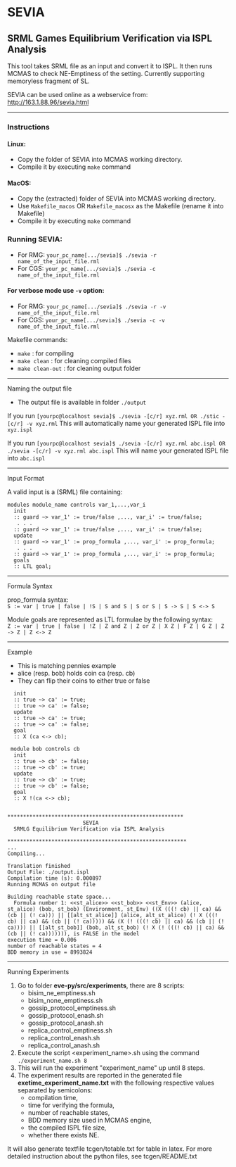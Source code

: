 
# SEVIA
## SRML Games Equilibrium Verification via ISPL Analysis

This tool takes SRML file as an input and convert it to ISPL.
It then runs MCMAS to check NE-Emptiness of the setting.
Currently supporting memoryless fragment of SL.

SEVIA can be used online as a webservice from: http://163.1.88.96/sevia.html


************
### Instructions

#### Linux:
- Copy the folder of SEVIA into MCMAS working directory.
- Compile it by executing `make` command

#### MacOS:
- Copy the (extracted) folder of SEVIA into MCMAS working directory.
- Use `Makefile_macos` OR `Makefile_macosx` as the Makefile (rename it into Makefile)
- Compile it by executing `make` command

### Running SEVIA:
- For RMG: `your_pc_name[.../sevia]$ ./sevia -r name_of_the_input_file.rml`
- For CGS: `your_pc_name[.../sevia]$ ./sevia -c name_of_the_input_file.rml`

#### For verbose mode use `-v` option:
- For RMG: `your_pc_name[.../sevia]$ ./sevia -r -v name_of_the_input_file.rml`
- For CGS: `your_pc_name[.../sevia]$ ./sevia -c -v name_of_the_input_file.rml`


Makefile commands:
- `make` : for compiling
- `make clean` : for cleaning compiled files
- `make clean-out` : for cleaning output folder


**********************
Naming the output file

* The output file is available in folder `./output`

If you run
   `[yourpc@localhost sevia]$ ./sevia -[c/r] xyz.rml OR ./stic -[c/r] -v xyz.rml`
This will automatically name your generated ISPL file into `xyz.ispl`

If you run
   `[yourpc@localhost sevia]$ ./sevia -[c/r] xyz.rml abc.ispl OR ./sevia -[c/r] -v xyz.rml abc.ispl`
This will name your generated ISPL file into `abc.ispl`


************
Input Format

A valid input is a (SRML) file containing:

	modules module_name controls var_1,...,var_i
  	  init
	  :: guard ~> var_1' := true/false ,..., var_i' := true/false;
	   . . .
	  :: guard ~> var_1' := true/false ,..., var_i' := true/false;
	  update
	  :: guard ~> var_1' := prop_formula ,..., var_i' := prop_formula;
	   . . .
	  :: guard ~> var_1' := prop_formula ,..., var_i' := prop_formula;
	  goals
	  :: LTL goal;


***************
Formula Syntax

prop_formula syntax:<br>
`S := var | true | false | !S | S and S | S or S | S -> S | S <-> S`

Module goals are represented as LTL formulae by the following syntax:<br>
`Z := var | true | false | !Z | Z and Z | Z or Z | X Z | F Z | G Z | Z -> Z | Z <-> Z`


*******
Example

- This is matching pennies example
- alice (resp. bob) holds coin ca (resp. cb)
- They can flip their coins to either true or false

 ```module alice controls ca
   init
   :: true ~> ca' := true;
   :: true ~> ca' := false;
   update
   :: true ~> ca' := true;
   :: true ~> ca' := false;
   goal
   :: X (ca <-> cb);
   
  module bob controls cb
   init
   :: true ~> cb' := false;
   :: true ~> cb' := true;
   update
   :: true ~> cb' := true;
   :: true ~> cb' := false;
   goal
   :: X !(ca <-> cb);
   ```



```.../mcmas/sevia$ ./sevia -r examples/matching_pennies 

********************************************************
                        SEVIA          
  SRMLG Equilibrium Verification via ISPL Analysis        

*********************************************************
...
Compiling...

Translation finished
Output File: ./output.ispl
Compilation time (s): 0.000897
Running MCMAS on output file

Building reachable state space...
  Formula number 1: <<st_alice>> <<st_bob>> <<st_Env>> (alice, st_alice) (bob, st_bob) (Environment, st_Env) ((X (((! cb) || ca) && (cb || (! ca))) || [[alt_st_alice]] (alice, alt_st_alice) (! X (((! cb) || ca) && (cb || (! ca))))) && (X (! (((! cb) || ca) && (cb || (! ca)))) || [[alt_st_bob]] (bob, alt_st_bob) (! X (! (((! cb) || ca) && (cb || (! ca))))))), is FALSE in the model
execution time = 0.006
number of reachable states = 4
BDD memory in use = 8993824
```


*******************
Running Experiments

1. Go to folder **eve-py/src/experiments**, there are 8 scripts:
	+ bisim_ne_emptiness.sh
	+ bisim_none_emptiness.sh
	+ gossip_protocol_emptiness.sh
	+ gossip_protocol_enash.sh
	+ gossip_protocol_anash.sh
	+ replica_control_emptiness.sh
	+ replica_control_enash.sh
	+ replica_control_anash.sh
2. Execute the script <experiment_name>.sh using the command `./experiment_name.sh 8`
3. This will run the experiment "experiment_name" up until 8 steps.
4. The experiment results are reported in the generated file **exetime_experiment_name.txt** with the following respective values separated by semicolons: 
	+ compilation time,
	+ time for verifying the formula,
	+ number of reachable states,
	+ BDD memory size used in MCMAS engine,
	+ the compiled ISPL file size,
	+ whether there exists NE.

It will also generate textfile tcgen/totable.txt for table in latex.
For more detailed instruction about the python files, see tcgen/README.txt
